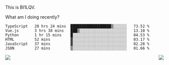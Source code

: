 This is BI1LQV.

What am I doing recently?

<!--START_SECTION:waka-->

```text
TypeScript   20 hrs 24 mins  ██████████████████▒░░░░░░   73.52 %
Vue.js       3 hrs 38 mins   ███▒░░░░░░░░░░░░░░░░░░░░░   13.10 %
Python       1 hr 15 mins    █░░░░░░░░░░░░░░░░░░░░░░░░   04.53 %
HTML         52 mins         ▓░░░░░░░░░░░░░░░░░░░░░░░░   03.17 %
JavaScript   37 mins         ▓░░░░░░░░░░░░░░░░░░░░░░░░   02.28 %
JSON         27 mins         ▒░░░░░░░░░░░░░░░░░░░░░░░░   01.66 %
```

<!--END_SECTION:waka-->
<img align="right" src="https://github-readme-stats.vercel.app/api?username=bi1lqv&show_icons=true&count_private=true">

<img src="https://metrics.lecoq.io/bi1lqv?template=classic&base.activity=0&base.community=0&base.repositories=0&base.metadata=0&isocalendar=1&base=header%2C%20activity%2C%20community%2C%20repositories%2C%20metadata&base.indepth=false&base.hireable=false&isocalendar=false&isocalendar.duration=full-year&config.timezone=Asia%2FShanghai">
